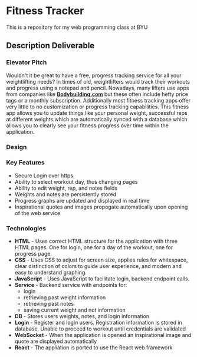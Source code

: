 # Fitness Tracker
 This is a repository for my web programming class at BYU

## Description Deliverable

### Elevator Pitch
 Wouldn't it be great to have a free, progress tracking service for all your weightlifting needs? In times of old, weightlifters would track their workouts and progress using a notepad and pencil. Nowadays, many lifters use apps from companies like **[Bodybuilding.com](https://www.bodybuilding.com/)** but these often include hefty price tags or a monthly subscription. Additionally most fitness tracking apps offer very little to no customization or progress tracking capabilities. This fitness app allows you to update things like your personal weight, successful reps at different weights which are automatically synced with a database which allows you to clearly see your fitness progress over time within the application. 

 ### Design

 ### Key Features
 + Secure Login over https
 + Ability to select workout day, thus changing pages
 + Ability to edit weight, rep, and notes fields
 + Weights and notes are persistently stored
 + Progress graphs are updated and displayed in real time
 + Inspirational quotes and images propogate automatically upon opening of the web service

### Technologies
+ **HTML** - Uses correct HTML structure for the application with three HTML pages. One for login, one for a day of the workout, one for progress page.
+ **CSS** - Uses CSS to adjust for screen size, applies rules for whitespace, clear distinction of colors to guide user experience, and modern and easy to understand graphing.
+ **JavaScript** - Uses JavaScript to facilitate login, backend endpoint calls.
+ **Service** - Backend service with endpoints for:
  + login
  + retrieving past weight information
  + retrieving past notes
  + saving current weight and not information
+ **DB** - Stores users weights, notes, and login information
+ **Login** - Register and login users. Registration information is stored in database. Unable to proceed to workout until credentials are validated
+ **WebSocket** - When the application is opened an inspirational image and quote are displayed automatically
+ **React** - The appliation is ported to use the React web framework
